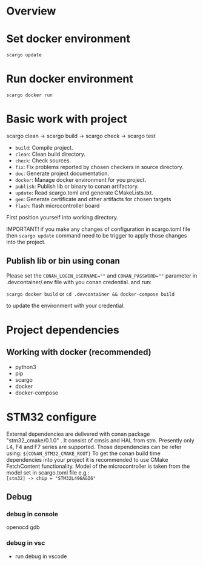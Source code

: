 # Overview

<Add project overview here>

# Set docker environment

`scargo update`

# Run docker environment

`scargo docker run`

# Basic work with project

scargo clean -> scargo build -> scargo check -> scargo test

- `build`: Compile project.
- `clean`: Clean build directory.
- `check`: Check sources.
- `fix`: Fix problems reported by chosen checkers in source directory.
- `doc`: Generate project documentation.
- `docker`: Manage docker environment for you project.
- `publish`: Publish lib or binary to conan artifactory.
- `update`: Read scargo.toml and generate CMakeLists.txt.
- `gen`: Generate certificate and other artifacts for chosen targets
- `flash`: flash microcontroller board

First position yourself into working directory.

IMPORTANT! if you make any changes of configuration in scargo.toml file then `scargo update` command need to be trigger to apply those changes into the project.

## Publish lib or bin using conan

Please set the `CONAN_LOGIN_USERNAME=""` and `CONAN_PASSWORD=""` parameter in .devcontainer/.env file with you conan credential.
and run:

`scargo docker build`
or
`cd .devcontainer && docker-compose build`

to update the environment with your credential.

# Project dependencies

## Working with docker (recommended)

- python3
- pip
- scargo
- docker
- docker-compose

# STM32 configure
External dependencies are delivered with conan package "stm32_cmake/0.1.0" . It consist of cmsis and HAL from stm.
Presently only L4, F4 and F7 series are supported. Those dependencies can be refer using:
`${CONAN_STM32_CMAKE_ROOT}`
To get the conan build time dependencies into your project it is recommended to use CMake FetchContent functionality.
Model of the microcontroller is taken from the model set in scargo.toml file e.g.:  
`[stm32] -> chip = "STM32L496AGI6"`

## Debug

### debug in console

openocd gdb

### debug in vsc

- run debug in vscode
